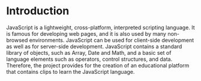 # Introduction 
JavaScript is a lightweight, cross-platform, interpreted scripting language.  It is famous for developing web pages, and it is also used by many non-browsed environments.  JavaScript can be used for client-side development as well as for server-side development.  JavaScript contains a standard library of objects, such as Array, Date and Math, and a basic set of language elements such as operators, control structures, and data.  Therefore, the project provides for the creation of an educational platform that contains clips to learn the JavaScript language.


